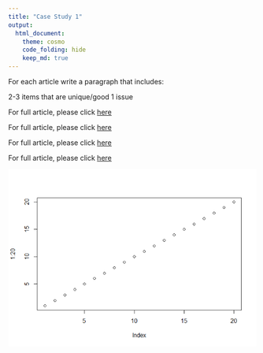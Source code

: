 ```yaml
---
title: "Case Study 1"
output: 
  html_document:
    theme: cosmo
    code_folding: hide
    keep_md: true
---
```


For each article write a paragraph that includes:

2-3 items that are unique/good
1 issue

For full article, please click [here](https://www.washingtonpost.com/news/wonk/wp/2018/04/27/the-huge-number-driving-trumps-frosty-relationship-with-germanys-merkel/?utm_term=.d9def16f7426)

For full article, please click [here](https://fivethirtyeight.com/features/the-georgia-primary-offers-a-preview-of-democrats-2020-fault-lines/)

For full article, please click [here](https://priceonomics.com/what-happened-to-a-trump-apartment-in-new-york/)

For full article, please click [here](https://priceonomics.com/where-do-all-the-assault-rifles-come-from/)

![](Case_Study_1_files/figure-html/unnamed-chunk-1-1.png)<!-- -->



